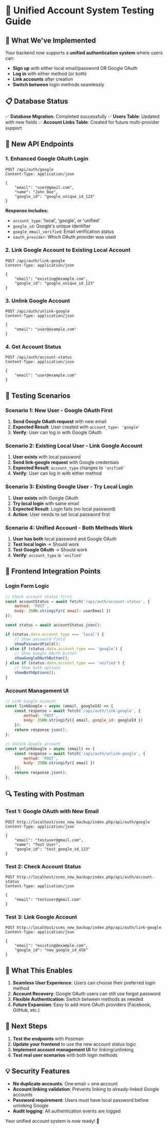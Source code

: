 # 🚀 Unified Account System Testing Guide

## 🎯 **What We've Implemented**

Your backend now supports a **unified authentication system** where users can:
- **Sign up** with either local email/password OR Google OAuth
- **Log in** with either method (or both)
- **Link accounts** after creation
- **Switch between** login methods seamlessly

## 📋 **Database Status**

✅ **Database Migration**: Completed successfully
✅ **Users Table**: Updated with new fields
✅ **Account Links Table**: Created for future multi-provider support

## 🔧 **New API Endpoints**

### **1. Enhanced Google OAuth Login**
```
POST /api/auth/google
Content-Type: application/json

{
    "email": "user@gmail.com",
    "name": "John Doe",
    "google_id": "google_unique_id_123"
}
```

**Response includes:**
- `account_type`: 'local', 'google', or 'unified'
- `google_id`: Google's unique identifier
- `google_email_verified`: Email verification status
- `oauth_provider`: Which OAuth provider was used

### **2. Link Google Account to Existing Local Account**
```
POST /api/auth/link-google
Content-Type: application/json

{
    "email": "existing@example.com",
    "google_id": "google_unique_id_123"
}
```

### **3. Unlink Google Account**
```
POST /api/auth/unlink-google
Content-Type: application/json

{
    "email": "user@example.com"
}
```

### **4. Get Account Status**
```
POST /api/auth/account-status
Content-Type: application/json

{
    "email": "user@example.com"
}
```

## 🧪 **Testing Scenarios**

### **Scenario 1: New User - Google OAuth First**
1. **Send Google OAuth request** with new email
2. **Expected Result**: User created with `account_type: 'google'`
3. **Verify**: User can log in with Google OAuth

### **Scenario 2: Existing Local User - Link Google Account**
1. **User exists** with local password
2. **Send link-google request** with Google credentials
3. **Expected Result**: `account_type` changes to `'unified'`
4. **Verify**: User can log in with either method

### **Scenario 3: Existing Google User - Try Local Login**
1. **User exists** with Google OAuth
2. **Try local login** with same email
3. **Expected Result**: Login fails (no local password)
4. **Action**: User needs to set local password first

### **Scenario 4: Unified Account - Both Methods Work**
1. **User has both** local password and Google OAuth
2. **Test local login** → Should work
3. **Test Google OAuth** → Should work
4. **Verify**: `account_type` is `'unified'`

## 📱 **Frontend Integration Points**

### **Login Form Logic**
```javascript
// Check account status first
const accountStatus = await fetch('/api/auth/account-status', {
    method: 'POST',
    body: JSON.stringify({ email: userEmail })
});

const status = await accountStatus.json();

if (status.data.account_type === 'local') {
    // Show password field
    showPasswordField();
} else if (status.data.account_type === 'google') {
    // Show Google OAuth button
    showGoogleOAuthButton();
} else if (status.data.account_type === 'unified') {
    // Show both options
    showBothOptions();
}
```

### **Account Management UI**
```javascript
// Link Google account
const linkGoogle = async (email, googleId) => {
    const response = await fetch('/api/auth/link-google', {
        method: 'POST',
        body: JSON.stringify({ email, google_id: googleId })
    });
    return response.json();
};

// Unlink Google account
const unlinkGoogle = async (email) => {
    const response = await fetch('/api/auth/unlink-google', {
        method: 'POST',
        body: JSON.stringify({ email })
    });
    return response.json();
};
```

## 🔍 **Testing with Postman**

### **Test 1: Google OAuth with New Email**
```http
POST http://localhost/scms_new_backup/index.php/api/auth/google
Content-Type: application/json

{
    "email": "testuser@gmail.com",
    "name": "Test User",
    "google_id": "test_google_id_123"
}
```

### **Test 2: Check Account Status**
```http
POST http://localhost/scms_new_backup/index.php/api/auth/account-status
Content-Type: application/json

{
    "email": "testuser@gmail.com"
}
```

### **Test 3: Link Google Account**
```http
POST http://localhost/scms_new_backup/index.php/api/auth/link-google
Content-Type: application/json

{
    "email": "existing@example.com",
    "google_id": "new_google_id_456"
}
```

## 🎉 **What This Enables**

1. **Seamless User Experience**: Users can choose their preferred login method
2. **Account Recovery**: Google OAuth users can still use forgot password
3. **Flexible Authentication**: Switch between methods as needed
4. **Future Expansion**: Easy to add more OAuth providers (Facebook, GitHub, etc.)

## 🚀 **Next Steps**

1. **Test the endpoints** with Postman
2. **Update your frontend** to use the new account status logic
3. **Implement account management UI** for linking/unlinking
4. **Test real user scenarios** with both login methods

## 💡 **Security Features**

- **No duplicate accounts**: One email = one account
- **Account linking validation**: Prevents linking to already-linked Google accounts
- **Password requirement**: Users must have local password before unlinking Google
- **Audit logging**: All authentication events are logged

Your unified account system is now ready! 🎯
